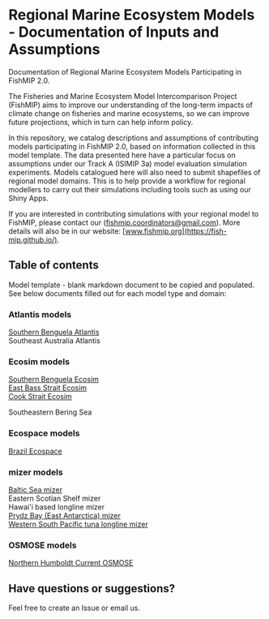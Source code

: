 # Regional Marine Ecosystem Models - Documentation of Inputs and Assumptions

Documentation of Regional Marine Ecosystem Models Participating in FishMIP 2.0.

The Fisheries and Marine Ecosystem Model Intercomparison Project (FishMIP) aims to improve our understanding of the long-term impacts of climate change on fisheries and marine ecosystems, so we can improve future projections, which in turn can help inform policy.

In this repository, we catalog descriptions and assumptions of contributing models participating in FishMIP 2.0, based on information collected in this model template. The data presented here have a particular focus on assumptions under our Track A (ISIMIP 3a) model evaluation simulation experiments. Models catalogued here will also need to submit shapefiles of regional model domains. This is to help provide a workflow for regional modellers to carry out their simulations including tools such as using our Shiny Apps.

If you are interested in contributing simulations with your regional model to FishMIP, please contact our ([fishmip.coordinators@gmail.com](mailto:fishmip.coordinators@gmail.com)). More details will also be in our website: [www.fishmip.org](https://fish-mip.github.io/).

## Table of contents

Model template - blank markdown document to be copied and populated. See below documents filled out for each model type and domain:

### Atlantis models

[Southern Benguela Atlantis](https://github.com/Fish-MIP/Regional_MEM_Model_Templates/blob/main/Atlantis%20Models/Atlantis_Southern_Benguela.md)\
Southeast Australia Atlantis

### Ecosim models

[Southern Benguela Ecosim](https://github.com/Fish-MIP/Regional_MEM_Model_Templates/blob/main/Ecosim%20models/SouthernBenguela_EcoSIM.md)\
[East Bass Strait Ecosim](https://github.com/Fish-MIP/Regional_MEM_Model_Templates/blob/main/Ecosim%20models/EWE_EastBassStrait.md)\
[Cook Strait Ecosim](https://github.com/Fish-MIP/Regional_MEM_Model_Templates/blob/main/Ecosim%20models/EWE_CookStrait.md)

Southeastern Bering Sea

### Ecospace models

[Brazil Ecospace](https://github.com/Fish-MIP/Regional_MEM_Model_Templates/blob/main/Ecospace%20models/BrazilNortheastern_ECOSPACE.md)

### mizer models

[Baltic Sea mizer\
](https://github.com/Fish-MIP/Regional_MEM_Model_Templates/blob/main/Mizer%20models/balticsea_mizer.md)Eastern Scotian Shelf mizer\
Hawai'i based longline mizer\
[Prydz Bay (East Antarctica) mizer](https://github.com/Fish-MIP/Regional_MEM_Model_Templates/blob/main/Mizer%20models/PrydzBay_MIZER.md)\
[Western South Pacific tuna longline mizer](https://github.com/Fish-MIP/Regional_MEM_Model_Templates/blob/main/Mizer%20models/WesternPacificOcean_MIZER.md)

### OSMOSE models

[Northern Humboldt Current OSMOSE](https://github.com/Fish-MIP/Regional_MEM_Model_Templates/blob/main/OSMOSE%20models/NorthernHumboldt_OSMOSE.md)

## Have questions or suggestions?

Feel free to create an Issue or email us.
